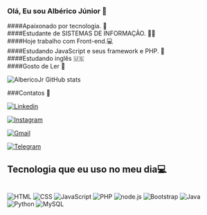 ### Olá, Eu sou Albérico Júnior 🤙

####Apaixonado por tecnologia. 🥰 <br>
####Estudante de SISTEMAS DE INFORMAÇÃO. 👨‍🎓 <br>
####Hoje trabalho com Front-end.💻 <br>
####Estudando JavaScript e seus framework e PHP. 📖<br>
####Estudando inglês 🇺🇸<br>
####Gosto de Ler 📘<br>

![AlbericoJr GitHub stats](https://github-readme-stats.vercel.app/api?username=AlbericoJr&show_icons=true&theme=tokyonight)

###Contatos 🤙

[![Linkedin](https://img.shields.io/badge/LinkedIn-0077B5?style=for-the-badge&logo=linkedin&logoColor=white)](https://www.linkedin.com/in/alb%C3%A9rico-j%C3%BAnior-1a28aa38/)

[![Instagram](https://img.shields.io/badge/Instagram-E4405F?style=for-the-badge&logo=instagram&logoColor=white)](https://instagram.com/albericojr_?utm_medium=copy_link)

[![Gmail](https://img.shields.io/badge/Gmail-D14836?style=for-the-badge&logo=gmail&logoColor=white)](https://mail.google.com/mail/u/1/?ogbl#inbox)

[![Telegram](https://img.shields.io/badge/Telegram-2CA5E0?style=for-the-badge&logo=telegram&logoColor=white)](https://t.me/AlbericoJr)

## Tecnologia que eu uso no meu dia💻

<div style="display: inline_block"><br/>
    <img alt="HTML" src="https://img.shields.io/badge/HTML5-E34F26?style=for-the-badge&logo=html5&logoColor=white">
    <img alt="CSS" src="https://img.shields.io/badge/CSS3-1572B6?style=for-the-badge&logo=css3&logoColor=white">
    <img alt="JavaScript" src="https://img.shields.io/badge/JavaScript-F7DF1E?style=for-the-badge&logo=javascript&logoColor=black">
    <img alt="PHP" src="https://img.shields.io/badge/PHP-777BB4?style=for-the-badge&logo=php&logoColor=white">
    <img alt="node.js" src="https://img.shields.io/badge/Node.js-43853D?style=for-the-badge&logo=node.js&logoColor=white">
    <img alt="Bootstrap" src="https://img.shields.io/badge/Bootstrap-563D7C?style=for-the-badge&logo=bootstrap&logoColor=white">
    <img alt="Java" src="https://img.shields.io/badge/Java-ED8B00?style=for-the-badge&logo=java&logoColor=white">
    <img alt="Python" src="https://img.shields.io/badge/Python-14354C?style=for-the-badge&logo=python&logoColor=white">
    <img alt="MySQL" src="https://img.shields.io/badge/MySQL-00000F?style=for-the-badge&logo=mysql&logoColor=white">
</div>
<br>
